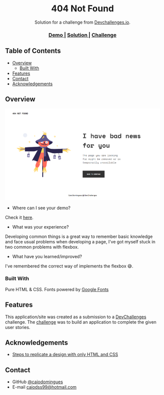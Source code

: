 <!-- Please update value in the {}  -->

<h1 align="center">404 Not Found</h1>

<div align="center">
   Solution for a challenge from  <a href="http://devchallenges.io" target="_blank">Devchallenges.io</a>.
</div>

<div align="center">
  <h3>
    <a href="https://devchallenge-404.vercel.app/">
      Demo
    </a>
    <span> | </span>
    <a href="https://github.com/caiodomingues/devchallenges/tree/master/404-not-found">
      Solution
    </a>
    <span> | </span>
    <a href="https://devchallenges.io/challenges/wBunSb7FPrIepJZAg0sY">
      Challenge
    </a>
  </h3>
</div>

<!-- TABLE OF CONTENTS -->

## Table of Contents

- [Overview](#overview)
  - [Built With](#built-with)
- [Features](#features)
- [Contact](#contact)
- [Acknowledgements](#acknowledgements)

<!-- OVERVIEW -->

## Overview

![screenshot](../screenshots/404-challenge.png)

- Where can I see your demo?

Check it [here](https://devchallenge-404.vercel.app/).

- What was your experience?

Developing common things is a great way to remember basic knowledge and face usual problems when developing a page, I've got myself stuck in two common problems with flexbox.

- What have you learned/improved?

I've remembered the correct way of implements the flexbox 😅.

### Built With

Pure HTML & CSS.
Fonts powered by [Google Fonts](http://fonts.google.com/)

## Features

This application/site was created as a submission to a [DevChallenges](https://devchallenges.io/challenges) challenge. The [challenge](https://devchallenges.io/challenges/wBunSb7FPrIepJZAg0sY) was to build an application to complete the given user stories.

## Acknowledgements

- [Steps to replicate a design with only HTML and CSS](https://devchallenges-blogs.web.app/how-to-replicate-design/)

## Contact

- GitHub [@caiodomingues](https://github.com/caiodomingues)
- E-mail [caiodss99@hotmail.com](mailto:caiodss99@hotmail.com)
